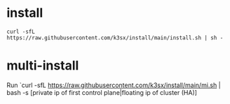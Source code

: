 # install

`curl -sfL https://raw.githubusercontent.com/k3sx/install/main/install.sh | sh -`

# multi-install

Run `curl -sfL https://raw.githubusercontent.com/k3sx/install/main/mi.sh | bash -s [private ip of first control plane|floating ip of cluster (HA)]
